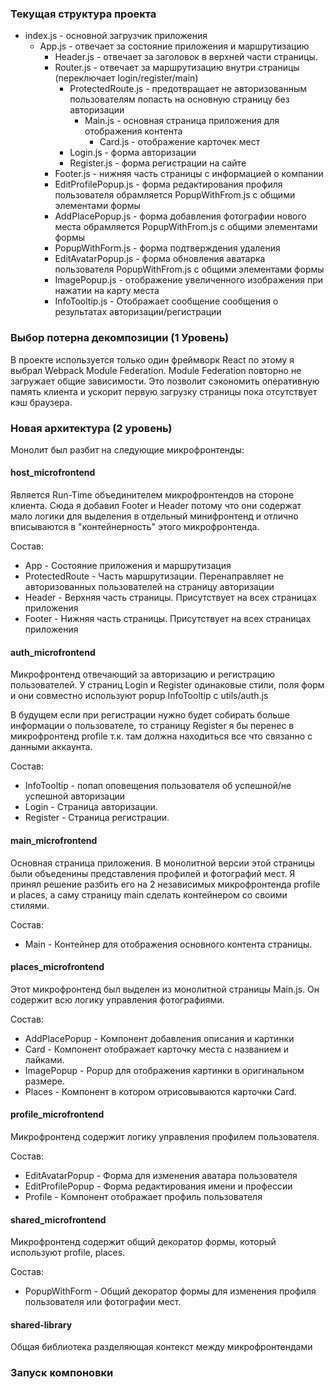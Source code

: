 
### Текущая структура проекта


- index.js - основной загрузчик приложения
  - App.js - отвечает за состояние приложения и маршрутизацию
      - Header.js - отвечает за заголовок в верхней части страницы.
      - Router.js - отвечает за маршрутизацию внутри страницы (переключает login/register/main)
          - ProtectedRoute.js - предотвращает не авторизованным пользователям попасть на основную страницу без авторизации
              - Main.js - основная страница приложения для отображения контента
                  - Card.js - отображение карточек мест
          - Login.js - форма авторизации
          - Register.js - форма регистрации на сайте
      - Footer.js - нижняя часть страницы с информацией о компании
      - EditProfilePopup.js - форма редактирования профиля пользователя обрамляется PopupWithFrom.js с общими элементами формы
      - AddPlacePopup.js - форма добавления фотографии нового места обрамляется PopupWithFrom.js с общими элементами формы
      - PopupWithForm.js - форма подтверждения удаления
      - EditAvatarPopup.js - форма обновления аватарка пользователя PopupWithFrom.js с общими элементами формы
      - ImagePopup.js - отображение увеличенного изображения при нажатии на карту места
      - InfoTooltip.js - Отображает сообщение сообщения о результатах авторизации/регистрации


### Выбор потерна декомпозиции (1 Уровень)

В проекте используется только один фреймворк React по этому я выбрал Webpack Module Federation.
Module Federation повторно не загружает общие зависимости. Это позволит сэкономить оперативную память клиента и ускорит 
первую загрузку страницы пока отсутствует кэш браузера.


### Новая архитектура (2 уровень)

Монолит был разбит на следующие микрофронтенды:

#### host_microfrontend 
Является Run-Time объединителем микрофронтендов на стороне клиента.
Сюда я добавил Footer и Header потому что они содержат мало логики для выделения в отдельный минифронтенд и отлично 
вписываются в "контейнерность" этого микрофронтенда.

Состав:
  - App - Состояние приложения и маршрутизация
  - ProtectedRoute - Часть маршрутизации. Перенаправляет не авторизованных пользователей на страницу авторизации
  - Header - Верхняя часть страницы. Присутствует на всех страницах приложения
  - Footer - Нижняя часть страницы. Присутствует на всех страницах приложения
  
#### auth_microfrontend 
Микрофронтенд отвечающий за авторизацию и регистрацию пользователей. 
У страниц Login и Register одинаковые стили, поля форм и они совместно используют popup InfoTooltip с utils/auth.js

В будущем если при регистрации нужно будет собирать больше информации о пользователе, то страницу Register я бы перенес 
в микрофронтенд profile т.к. там должна находиться все что связанно с данными аккаунта. 

Состав:
  - InfoTooltip - попап оповещения пользователя об успешной/не успешной авторизации
  - Login - Страница авторизации.
  - Register - Страница регистрации.

#### main_microfrontend 
Основная страница приложения. В монолитной версии этой страницы были объеденины представления профилей и фотографий мест.
Я принял решение разбить его на 2 независимых микрофронтенда profile и places, а саму страницу main сделать контейнером 
со своими стилями.

Состав:
  - Main - Контейнер для отображения основного контента страницы.

#### places_microfrontend
Этот микрофронтенд был выделен из монолитной страницы Main.js. 
Он содержит всю логику управления фотографиями.

Состав:
  - AddPlacePopup - Компонент добавления описания и картинки
  - Card - Компонент отображает карточку места с названием и лайками.
  - ImagePopup - Popup для отображения картинки в оригинальном размере.
  - Places - Компонент в котором отрисовываются карточки Card.

#### profile_microfrontend
Микрофронтенд содержит логику управления профилем пользователя. 

Состав:
  - EditAvatarPopup - Форма для изменения аватара пользователя
  - EditProfilePopup - Форма редактирования имени и профессии
  - Profile - Компонент отображает профиль пользователя

#### shared_microfrontend 
Микрофронтенд содержит общий декоратор формы, который используют profile, places.

Состав:
 - PopupWithForm - Общий декоратор формы для изменения профиля пользователя или фотографии мест.

#### shared-library
Общая библиотека разделяющая контекст между микрофронтендами

### Запуск компоновки